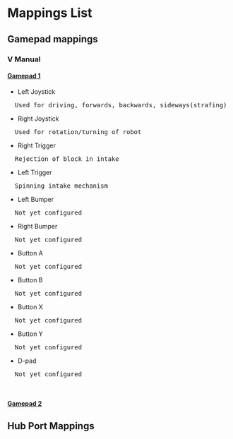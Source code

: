 # Mappings List

## Gamepad mappings <br />
### V Manual
#### <ins>Gamepad 1</ins>
* Left Joystick
<pre>
  Used for driving, forwards, backwards, sideways(strafing)
</pre>
* Right Joystick
<pre>
  Used for rotation/turning of robot
</pre>
* Right Trigger
<pre>
  Rejection of block in intake
</pre>
* Left Trigger
<pre>
  Spinning intake mechanism
</pre>
* Left Bumper
<pre>
  Not yet configured
</pre>
* Right Bumper
<pre>
  Not yet configured
</pre>
* Button A
<pre>
  Not yet configured
</pre>
* Button B
<pre>
  Not yet configured
</pre>
* Button X
<pre>
  Not yet configured
</pre>
* Button Y
<pre>
  Not yet configured
</pre>
* D-pad
<pre>
  Not yet configured
</pre><br />
#### <ins>Gamepad 2</ins>


## Hub Port Mappings

